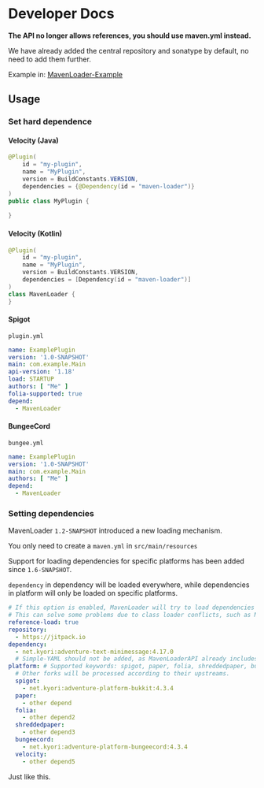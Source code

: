 # Developer Docs

**The API no longer allows references, you should use maven.yml instead.**

We have already added the central repository and sonatype by default, no need to add them further.

Example in: [MavenLoader-Example](https://github.com/LevelTranic/MavenLoader-Example)

## Usage

### Set hard dependence
#### Velocity (Java)
```java
@Plugin(
    id = "my-plugin", 
    name = "MyPlugin", 
    version = BuildConstants.VERSION, 
    dependencies = {@Dependency(id = "maven-loader")}
)
public class MyPlugin {
    
}
```

#### Velocity (Kotlin)
```kotlin
@Plugin(
    id = "my-plugin",
    name = "MyPlugin",
    version = BuildConstants.VERSION,
    dependencies = [Dependency(id = "maven-loader")]
)
class MavenLoader {
}
```

#### Spigot
`plugin.yml`
```yaml
name: ExamplePlugin
version: '1.0-SNAPSHOT'
main: com.example.Main
api-version: '1.18'
load: STARTUP
authors: [ "Me" ]
folia-supported: true
depend:
  - MavenLoader
```

#### BungeeCord
`bungee.yml`
```yaml
name: ExamplePlugin
version: '1.0-SNAPSHOT'
main: com.example.Main
authors: [ "Me" ]
depend:
  - MavenLoader
```


### Setting dependencies
MavenLoader `1.2-SNAPSHOT` introduced a new loading mechanism.

You only need to create a `maven.yml` in `src/main/resources`

Support for loading dependencies for specific platforms has been added since `1.6-SNAPSHOT`.

`dependency` in dependency will be loaded everywhere, while dependencies in platform will only be loaded on specific platforms.

```yaml
# If this option is enabled, MavenLoader will try to load dependencies into the plugin's class instead of the MavenLoader class. 
# This can solve some problems due to class loader conflicts, such as MiniMessage in Spigot.
reference-load: true
repository:
  - https://jitpack.io
dependency:
  - net.kyori:adventure-text-minimessage:4.17.0
  # Simple-YAML should not be added, as MavenLoaderAPI already includes that dependency since 1.2-SNAPSHOT.
platform: # Supported keywords: spigot, paper, folia, shreddedpaper, bungeecord, velocity. 
  # Other forks will be processed according to their upstreams.
  spigot:
    - net.kyori:adventure-platform-bukkit:4.3.4
  paper:
    - other depend
  folia:
    - other depend2
  shreddedpaper:
    - other depend3
  bungeecord:
    - net.kyori:adventure-platform-bungeecord:4.3.4
  velocity:
    - other depend5
```

Just like this.